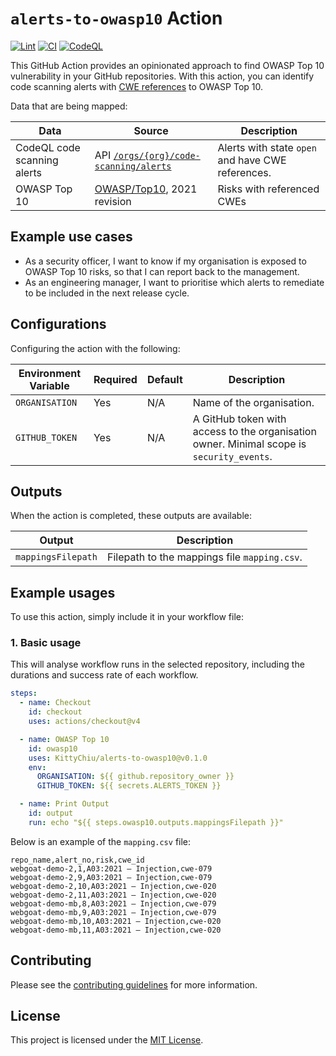 # `alerts-to-owasp10` Action

[![Lint](https://github.com/KittyChiu/alerts-to-owasp10/actions/workflows/linter.yml/badge.svg)](https://github.com/KittyChiu/alerts-to-owasp10/actions/workflows/linter.yml)
[![CI](https://github.com/KittyChiu/alerts-to-owasp10/actions/workflows/ci.yml/badge.svg)](https://github.com/KittyChiu/alerts-to-owasp10/actions/workflows/ci.yml)
[![CodeQL](https://github.com/KittyChiu/alerts-to-owasp10/actions/workflows/codeql-analysis.yml/badge.svg)](https://github.com/KittyChiu/alerts-to-owasp10/actions/workflows/codeql-analysis.yml)

This GitHub Action provides an opinionated approach to find OWASP Top 10
vulnerability in your GitHub repositories. With this action, you can identify
code scanning alerts with [CWE references](https://cwe.mitre.org/about/) to
OWASP Top 10.

Data that are being mapped:

| Data                        | Source                                                                                                                                                                    | Description                                       |
| --------------------------- | ------------------------------------------------------------------------------------------------------------------------------------------------------------------------- | ------------------------------------------------- |
| CodeQL code scanning alerts | API [`/orgs/{org}/code-scanning/alerts`](https://docs.github.com/en/rest/code-scanning/code-scanning?apiVersion=2022-11-28#list-code-scanning-alerts-for-an-organization) | Alerts with state `open` and have CWE references. |
| OWASP Top 10                | [OWASP/Top10](https://github.com/OWASP/Top10/tree/master/2021/docs), 2021 revision                                                                                        | Risks with referenced CWEs                        |

## Example use cases

- As a security officer, I want to know if my organisation is exposed to OWASP
  Top 10 risks, so that I can report back to the management.
- As an engineering manager, I want to prioritise which alerts to remediate to
  be included in the next release cycle.

## Configurations

Configuring the action with the following:

| Environment Variable | Required | Default | Description                                                                               |
| -------------------- | -------- | ------- | ----------------------------------------------------------------------------------------- |
| `ORGANISATION`       | Yes      | N/A     | Name of the organisation.                                                                 |
| `GITHUB_TOKEN`       | Yes      | N/A     | A GitHub token with access to the organisation owner. Minimal scope is `security_events`. |

## Outputs

When the action is completed, these outputs are available:

| Output             | Description                                  |
| ------------------ | -------------------------------------------- |
| `mappingsFilepath` | Filepath to the mappings file `mapping.csv`. |

## Example usages

To use this action, simply include it in your workflow file:

### 1. Basic usage

This will analyse workflow runs in the selected repository, including the
durations and success rate of each workflow.

```yml
steps:
  - name: Checkout
    id: checkout
    uses: actions/checkout@v4

  - name: OWASP Top 10
    id: owasp10
    uses: KittyChiu/alerts-to-owasp10@v0.1.0
    env:
      ORGANISATION: ${{ github.repository_owner }}
      GITHUB_TOKEN: ${{ secrets.ALERTS_TOKEN }}

  - name: Print Output
    id: output
    run: echo "${{ steps.owasp10.outputs.mappingsFilepath }}"
```

Below is an example of the `mapping.csv` file:

```csv
repo_name,alert_no,risk,cwe_id
webgoat-demo-2,1,A03:2021 – Injection,cwe-079
webgoat-demo-2,9,A03:2021 – Injection,cwe-079
webgoat-demo-2,10,A03:2021 – Injection,cwe-020
webgoat-demo-2,11,A03:2021 – Injection,cwe-020
webgoat-demo-mb,8,A03:2021 – Injection,cwe-079
webgoat-demo-mb,9,A03:2021 – Injection,cwe-079
webgoat-demo-mb,10,A03:2021 – Injection,cwe-020
webgoat-demo-mb,11,A03:2021 – Injection,cwe-020
```

## Contributing

Please see the [contributing guidelines](CONTRIBUTING.md) for more information.

## License

This project is licensed under the [MIT License](LICENSE).
